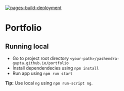 [![pages-build-deployment](https://github.com/yashendra-gupta/yashendra-gupta.github.io/actions/workflows/pages/pages-build-deployment/badge.svg?branch=gh-pages)](https://github.com/yashendra-gupta/yashendra-gupta.github.io/actions/workflows/pages/pages-build-deployment)

# Portfolio

## Running local
- Go to project root directory `<your-path>/yashendra-gupta.github.io/portfolio`
- Install dependendecies using `npm install`
- Run app using `npm run start`

**Tip:** Use local `ng` using `npm run-script ng`.
